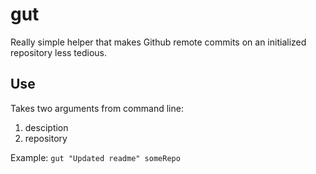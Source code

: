 gut
===

Really simple helper that makes Github remote commits on an initialized repository less tedious.

## Use
Takes two arguments from command line:

1. desciption
2. repository

Example: `gut "Updated readme" someRepo`
